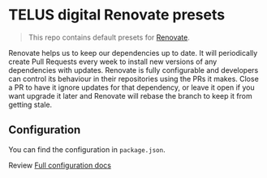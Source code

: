 # TELUS digital Renovate presets

> This repo contains default presets for [Renovate][].

Renovate helps us to keep our dependencies up to date. It will periodically create Pull Requests every week to install new versions of any dependencies with updates. Renovate is fully configurable and developers can control its behaviour in their repositories using the PRs it makes. Close a PR to have it ignore updates for that dependency, or leave it open if you want upgrade it later and Renovate will rebase the branch to keep it from getting stale.

## Configuration

You can find the configuration in `package.json`.

Review [Full configuration docs](https://renovatebot.com/docs/configuration-options/)

[Renovate]: https://renovatebot.com/

